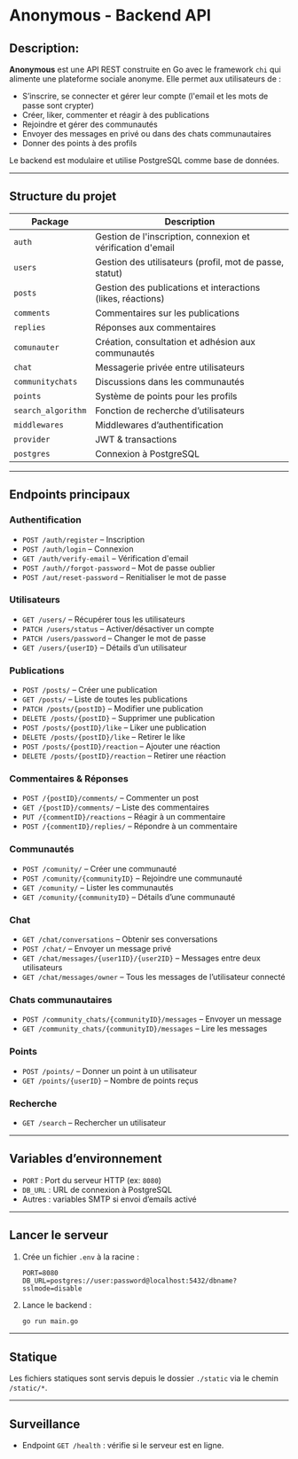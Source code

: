 
# Anonymous - Backend API

## Description:

**Anonymous** est une API REST construite en Go avec le framework `chi` qui alimente une plateforme sociale anonyme. Elle permet aux utilisateurs de :
- S’inscrire, se connecter et gérer leur compte (l'email et les mots de passe sont crypter)
- Créer, liker, commenter et réagir à des publications
- Rejoindre et gérer des communautés
- Envoyer des messages en privé ou dans des chats communautaires
- Donner des points à des profils

Le backend est modulaire et utilise PostgreSQL comme base de données.

---

## Structure du projet

| Package          | Description |
|------------------|-------------|
| `auth`           | Gestion de l'inscription, connexion et vérification d'email |
| `users`          | Gestion des utilisateurs (profil, mot de passe, statut) |
| `posts`          | Gestion des publications et interactions (likes, réactions) |
| `comments`       | Commentaires sur les publications |
| `replies`        | Réponses aux commentaires |
| `comunauter`     | Création, consultation et adhésion aux communautés |
| `chat`           | Messagerie privée entre utilisateurs |
| `communitychats` | Discussions dans les communautés |
| `points`         | Système de points pour les profils |
| `search_algorithm` | Fonction de recherche d’utilisateurs |
| `middlewares`    | Middlewares d’authentification |
| `provider`       | JWT & transactions |
| `postgres`       | Connexion à PostgreSQL |

---

## Endpoints principaux

### Authentification

- `POST /auth/register` – Inscription
- `POST /auth/login` – Connexion
- `GET /auth/verify-email` – Vérification d'email
- `POST /auth//forgot-password` – Mot de passe oublier
- `POST /aut/reset-password` – Renitialiser le mot de passe 

### Utilisateurs

- `GET /users/` – Récupérer tous les utilisateurs
- `PATCH /users/status` – Activer/désactiver un compte
- `PATCH /users/password` – Changer le mot de passe
- `GET /users/{userID}` – Détails d’un utilisateur

### Publications

- `POST /posts/` – Créer une publication
- `GET /posts/` – Liste de toutes les publications
- `PATCH /posts/{postID}` – Modifier une publication
- `DELETE /posts/{postID}` – Supprimer une publication
- `POST /posts/{postID}/like` – Liker une publication
- `DELETE /posts/{postID}/like` – Retirer le like
- `POST /posts/{postID}/reaction` – Ajouter une réaction
- `DELETE /posts/{postID}/reaction` – Retirer une réaction

### Commentaires & Réponses

- `POST /{postID}/comments/` – Commenter un post
- `GET /{postID}/comments/` – Liste des commentaires
- `PUT /{commentID}/reactions` – Réagir à un commentaire
- `POST /{commentID}/replies/` – Répondre à un commentaire

### Communautés

- `POST /comunity/` – Créer une communauté
- `POST /comunity/{communityID}` – Rejoindre une communauté
- `GET /comunity/` – Lister les communautés
- `GET /comunity/{communityID}` – Détails d’une communauté

### Chat

- `GET /chat/conversations` – Obtenir ses conversations
- `POST /chat/` – Envoyer un message privé
- `GET /chat/messages/{user1ID}/{user2ID}` – Messages entre deux utilisateurs
- `GET /chat/messages/owner` – Tous les messages de l’utilisateur connecté

### Chats communautaires

- `POST /community_chats/{communityID}/messages` – Envoyer un message
- `GET /community_chats/{communityID}/messages` – Lire les messages

### Points

- `POST /points/` – Donner un point à un utilisateur
- `GET /points/{userID}` – Nombre de points reçus

### Recherche

- `GET /search` – Rechercher un utilisateur

---

## Variables d’environnement

- `PORT` : Port du serveur HTTP (ex: `8080`)
- `DB_URL` : URL de connexion à PostgreSQL
- Autres : variables SMTP si envoi d’emails activé

---

## Lancer le serveur

1. Crée un fichier `.env` à la racine :
   ```
   PORT=8080
   DB_URL=postgres://user:password@localhost:5432/dbname?sslmode=disable
   ```

2. Lance le backend :
   ```bash
   go run main.go
   ```

---

## Statique

Les fichiers statiques sont servis depuis le dossier `./static` via le chemin `/static/*`.

---

## Surveillance

- Endpoint `GET /health` : vérifie si le serveur est en ligne.
